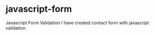# javascript-form
Javascript Form Validation
I have created contact form with javascript validation.
